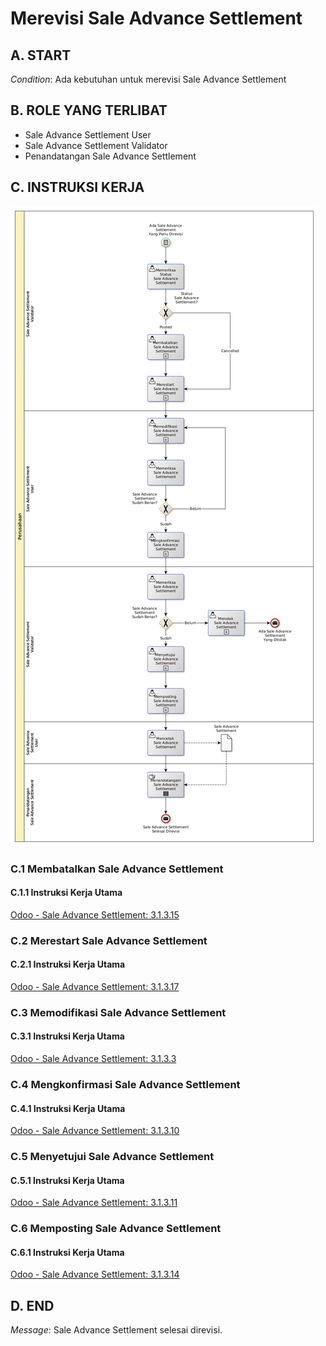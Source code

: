# Merevisi Sale Advance Settlement

## <a name="input">A. START</a>

*Condition*: Ada kebutuhan untuk merevisi Sale Advance Settlement

## <a name="role">B. ROLE YANG TERLIBAT</a>

* Sale Advance Settlement User
* Sale Advance Settlement Validator
* Penandatangan Sale Advance Settlement

## <a name="instruksi">C. INSTRUKSI KERJA</a>

![](../img/prosedur-kerja/merevisi-sale-advance-settlement.png)

### C.1 Membatalkan Sale Advance Settlement

#### C.1.1 Instruksi Kerja Utama

[Odoo - Sale Advance Settlement: 3.1.3.15](../transaksi/sale-advance-settlement/batal.md)

### C.2 Merestart Sale Advance Settlement

#### C.2.1 Instruksi Kerja Utama

[Odoo - Sale Advance Settlement: 3.1.3.17](../transaksi/sale-advance-settlement/restart.md)

### C.3 Memodifikasi Sale Advance Settlement

#### C.3.1 Instruksi Kerja Utama

[Odoo - Sale Advance Settlement: 3.1.3.3](../transaksi/sale-advance-settlement/memodifikasi.md)

### C.4 Mengkonfirmasi Sale Advance Settlement

#### C.4.1 Instruksi Kerja Utama

[Odoo - Sale Advance Settlement: 3.1.3.10](../transaksi/sale-advance-settlement/konfirmasi.md)

### C.5 Menyetujui Sale Advance Settlement

#### C.5.1 Instruksi Kerja Utama

[Odoo - Sale Advance Settlement: 3.1.3.11](../transaksi/sale-advance-settlement/approve.md)

### C.6 Memposting Sale Advance Settlement

#### C.6.1 Instruksi Kerja Utama

[Odoo - Sale Advance Settlement: 3.1.3.14](../transaksi/sale-advance-settlement/post.md)

## <a name="input">D. END</a>

*Message*: Sale Advance Settlement selesai direvisi.
